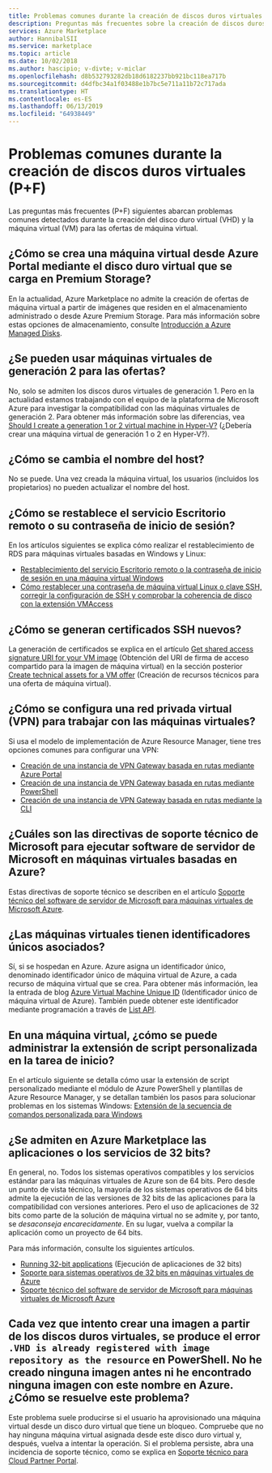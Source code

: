 ```yaml
---
title: Problemas comunes durante la creación de discos duros virtuales (P+F) para Azure Marketplace
description: Preguntas más frecuentes sobre la creación de discos duros virtuales y problemas asociados.
services: Azure Marketplace
author: HannibalSII
ms.service: marketplace
ms.topic: article
ms.date: 10/02/2018
ms.author: hascipio; v-divte; v-miclar
ms.openlocfilehash: d8b532793282db18d6182237bb921bc118ea717b
ms.sourcegitcommit: d4dfbc34a1f03488e1b7bc5e711a11b72c717ada
ms.translationtype: HT
ms.contentlocale: es-ES
ms.lasthandoff: 06/13/2019
ms.locfileid: "64938449"
---
```

# <a name="common-issues-during-vhd-creation-faq"></a>Problemas comunes durante la creación de discos duros virtuales (P+F)

Las preguntas más frecuentes (P+F) siguientes abarcan problemas comunes detectados durante la creación del disco duro virtual (VHD) y la máquina virtual (VM) para las ofertas de máquina virtual. 

## <a name="how-do-you-create-a-vm-from-the-azure-portal-using-the-vhd-that-is-uploaded-to-premium-storage"></a>¿Cómo se crea una máquina virtual desde Azure Portal mediante el disco duro virtual que se carga en Premium Storage?

En la actualidad, Azure Marketplace no admite la creación de ofertas de máquina virtual a partir de imágenes que residen en el almacenamiento administrado o desde Azure Premium Storage.  Para más información sobre estas opciones de almacenamiento, consulte [Introducción a Azure Managed Disks](https://docs.microsoft.com/azure/virtual-machines/windows/managed-disks-overview).


## <a name="can-you-use-generation-2-vms-for-offers"></a>¿Se pueden usar máquinas virtuales de generación 2 para las ofertas?

No, solo se admiten los discos duros virtuales de generación 1.  Pero en la actualidad estamos trabajando con el equipo de la plataforma de Microsoft Azure para investigar la compatibilidad con las máquinas virtuales de generación 2.  Para obtener más información sobre las diferencias, vea [Should I create a generation 1 or 2 virtual machine in Hyper-V?](https://docs.microsoft.com/windows-server/virtualization/hyper-v/plan/should-i-create-a-generation-1-or-2-virtual-machine-in-hyper-v) (¿Debería crear una máquina virtual de generación 1 o 2 en Hyper-V?).


## <a name="how-do-you-change-the-name-of-the-host"></a>¿Cómo se cambia el nombre del host?

No se puede.  Una vez creada la máquina virtual, los usuarios (incluidos los propietarios) no pueden actualizar el nombre del host.


## <a name="how-do-you-reset-the-remote-desktop-service-or-its-sign-in-password"></a>¿Cómo se restablece el servicio Escritorio remoto o su contraseña de inicio de sesión?

En los artículos siguientes se explica cómo realizar el restablecimiento de RDS para máquinas virtuales basadas en Windows y Linux:   

- [Restablecimiento del servicio Escritorio remoto o la contraseña de inicio de sesión en una máquina virtual Windows](https://azure.microsoft.com/documentation/articles/virtual-machines-windows-reset-rdp/)
- [Cómo restablecer una contraseña de máquina virtual Linux o clave SSH, corregir la configuración de SSH y comprobar la coherencia de disco con la extensión VMAccess](https://azure.microsoft.com/documentation/articles/virtual-machines-linux-classic-reset-access/)


## <a name="how-do-you-generate-new-ssh-certificates"></a>¿Cómo se generan certificados SSH nuevos?

La generación de certificados se explica en el artículo [Get shared access signature URI for your VM image](./cpp-get-sas-uri.md) (Obtención del URI de firma de acceso compartido para la imagen de máquina virtual) en la sección posterior [Create technical assets for a VM offer](./cpp-create-technical-assets.md) (Creación de recursos técnicos para una oferta de máquina virtual).


## <a name="how-do-you-configure-a-virtual-private-network-vpn-to-work-with-my-vms"></a>¿Cómo se configura una red privada virtual (VPN) para trabajar con las máquinas virtuales?

Si usa el modelo de implementación de Azure Resource Manager, tiene tres opciones comunes para configurar una VPN:
- [Creación de una instancia de VPN Gateway basada en rutas mediante Azure Portal](https://docs.microsoft.com/azure/vpn-gateway/create-routebased-vpn-gateway-portal)
- [Creación de una instancia de VPN Gateway basada en rutas mediante PowerShell](https://docs.microsoft.com/azure/vpn-gateway/create-routebased-vpn-gateway-powershell)
- [Creación de una instancia de VPN Gateway basada en rutas mediante la CLI](https://docs.microsoft.com/azure/vpn-gateway/create-routebased-vpn-gateway-cli)


## <a name="what-are-microsoft-support-policies-for-running-microsoft-server-software-on-azure-based-vms"></a>¿Cuáles son las directivas de soporte técnico de Microsoft para ejecutar software de servidor de Microsoft en máquinas virtuales basadas en Azure?

Estas directivas de soporte técnico se describen en el artículo [Soporte técnico del software de servidor de Microsoft para máquinas virtuales de Microsoft Azure](https://support.microsoft.com/help/2721672/microsoft-server-software-support-for-microsoft-azure-virtual-machines).


## <a name="do-virtual-machines-have-unique-identifiers-associated-with-them"></a>¿Las máquinas virtuales tienen identificadores únicos asociados?

Sí, si se hospedan en Azure.  Azure asigna un identificador único, denominado identificador único de máquina virtual de Azure, a cada recurso de máquina virtual que se crea.  Para obtener más información, lea la entrada de blog [Azure Virtual Machine Unique ID](https://blogs.msdn.microsoft.com/wasimbloch/2016/10/20/azure-virtual-machine-unique-id/) (Identificador único de máquina virtual de Azure).  También puede obtener este identificador mediante programación a través de [List API](https://docs.microsoft.com/rest/api/compute/virtualmachines/list).


## <a name="in-a-vm-how-do-you-manage-the-custom-script-extension-in-the-startup-task"></a>En una máquina virtual, ¿cómo se puede administrar la extensión de script personalizada en la tarea de inicio?

En el artículo siguiente se detalla cómo usar la extensión de script personalizado mediante el módulo de Azure PowerShell y plantillas de Azure Resource Manager, y se detallan también los pasos para solucionar problemas en los sistemas Windows: [Extensión de la secuencia de comandos personalizada para Windows](https://azure.microsoft.com/documentation/articles/virtual-machines-windows-extensions-customscript/)


## <a name="are-32-bit-applications-or-services-supported-in-the-azure-marketplace"></a>¿Se admiten en Azure Marketplace las aplicaciones o los servicios de 32 bits?

En general, no.  Todos los sistemas operativos compatibles y los servicios estándar para las máquinas virtuales de Azure son de 64 bits.  Pero desde un punto de vista técnico, la mayoría de los sistemas operativos de 64 bits admite la ejecución de las versiones de 32 bits de las aplicaciones para la compatibilidad con versiones anteriores.  Pero el uso de aplicaciones de 32 bits como parte de la solución de máquina virtual no se admite y, por tanto, se *desaconseja encarecidamente*.  En su lugar, vuelva a compilar la aplicación como un proyecto de 64 bits.

Para más información, consulte los siguientes artículos.
- [Running 32-bit applications](https://docs.microsoft.com/windows/desktop/WinProg64/running-32-bit-applications) (Ejecución de aplicaciones de 32 bits)
- [Soporte para sistemas operativos de 32 bits en máquinas virtuales de Azure](https://support.microsoft.com/help/4021388/support-for-32-bit-operating-systems-in-azure-virtual-machines)
- [Soporte técnico del software de servidor de Microsoft para máquinas virtuales de Microsoft Azure](https://support.microsoft.com/help/2721672/microsoft-server-software-support-for-microsoft-azure-virtual-machines)


## <a name="every-time-i-try-to-create-an-image-from-my-vhds-i-get-the-error-vhd-is-already-registered-with-image-repository-as-the-resource-in-powershell-i-did-not-create-any-image-before-nor-did-i-find-any-image-with-this-name-in-azure-how-do-i-resolve-this-issue"></a>Cada vez que intento crear una imagen a partir de los discos duros virtuales, se produce el error `.VHD is already registered with image repository as the resource` en PowerShell. No he creado ninguna imagen antes ni he encontrado ninguna imagen con este nombre en Azure. ¿Cómo se resuelve este problema?

Este problema suele producirse si el usuario ha aprovisionado una máquina virtual desde un disco duro virtual que tiene un bloqueo.  Compruebe que no hay ninguna máquina virtual asignada desde este disco duro virtual y, después, vuelva a intentar la operación.  Si el problema persiste, abra una incidencia de soporte técnico, como se explica en [Soporte técnico para Cloud Partner Portal](https://docs.microsoft.com/azure/marketplace/cloud-partner-portal-orig/cloud-partner-portal-support-for-cloud-partner-portal). 

